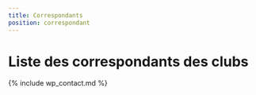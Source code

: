 ```yaml
---
title: Correspondants
position: correspondant
---
```


# Liste des correspondants des clubs

{% include wp_contact.md %}